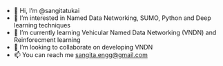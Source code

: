 - 👋 Hi, I’m @sangitatukai
- 👀 I’m interested in Named Data Networking, SUMO, Python and Deep learning techniques 
- 🌱 I’m currently learning Vehicular Named Data Networking (VNDN) and Reinforecment learning 
- 💞️ I’m looking to collaborate on developing VNDN
- 📫 You can reach me sangita.engg@gmail.com

<!---
sangitatukai/sangitatukai is a ✨ special ✨ repository because its `README.md` (this file) appears on your GitHub profile.
You can click the Preview link to take a look at your changes.
--->
